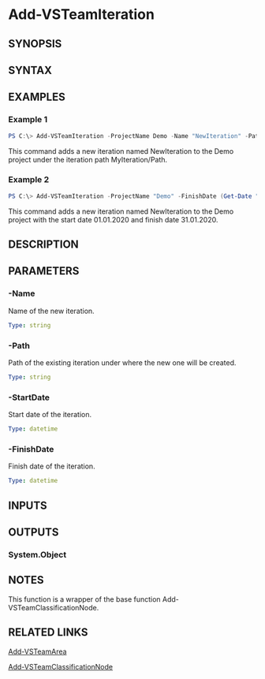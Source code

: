 <!-- #include "./common/header.md" -->

# Add-VSTeamIteration

## SYNOPSIS

<!-- #include "./synopsis/Add-VSTeamIteration.md" -->

## SYNTAX

## EXAMPLES

### Example 1

```PowerShell
PS C:\> Add-VSTeamIteration -ProjectName Demo -Name "NewIteration" -Path "MyIteration/Path"
```

This command adds a new iteration named NewIteration to the Demo project under the iteration path MyIteration/Path.

### Example 2

```PowerShell
PS C:\> Add-VSTeamIteration -ProjectName "Demo" -FinishDate (Get-Date "31.01.2020") -StartDate (Get-Date "01.01.2020") -Name "NewIteration"
```

This command adds a new iteration named NewIteration to the Demo project with the start date 01.01.2020 and finish date 31.01.2020.

## DESCRIPTION

<!-- #include "./synopsis/Add-VSTeamIteration.md" -->

## PARAMETERS

<!-- #include "./params/projectName.md" -->

### -Name

Name of the new iteration.

```yaml
Type: string
```

### -Path

Path of the existing iteration under where the new one will be created.

```yaml
Type: string
```

### -StartDate

Start date of the iteration.

```yaml
Type: datetime
```

### -FinishDate

Finish date of the iteration.

```yaml
Type: datetime
```

## INPUTS

## OUTPUTS

### System.Object

## NOTES

This function is a wrapper of the base function Add-VSTeamClassificationNode.

## RELATED LINKS

[Add-VSTeamArea](Add-VSTeamArea.md)

[Add-VSTeamClassificationNode](Add-VSTeamClassificationNode.md)
